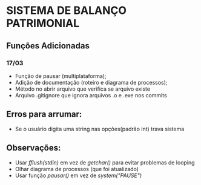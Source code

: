 # SISTEMA DE BALANÇO PATRIMONIAL

## Funções Adicionadas

### 17/03

- Função de pausar (multiplataforma);
- Adição de documentação (roteiro e diagrama de processos);
- Método no abrir arquivo que verifica se arquivo existe
- Arquivo .gitignore que ignora arquivos .o e .exe nos commits

## Erros para arrumar:

- Se o usuário digita uma string nas opções(padrão int) trava sistema

## Observações:

- Usar <em>fflush(stdin)</em> em vez de <em>getchar()</em> para evitar problemas de looping
- Olhar diagrama de processos (que foi atualizado)
- Usar função <em>pausar()</em> em vez de <em>system("PAUSE")</em>
